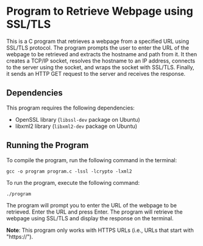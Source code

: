 # Program to Retrieve Webpage using SSL/TLS

This is a C program that retrieves a webpage from a specified URL using SSL/TLS protocol. The program prompts the user to enter the URL of the webpage to be retrieved and extracts the hostname and path from it. It then creates a TCP/IP socket, resolves the hostname to an IP address, connects to the server using the socket, and wraps the socket with SSL/TLS. Finally, it sends an HTTP GET request to the server and receives the response.

## Dependencies

This program requires the following dependencies:

- OpenSSL library (`libssl-dev` package on Ubuntu)
- libxml2 library (`libxml2-dev` package on Ubuntu)

## Running the Program

To compile the program, run the following command in the terminal:

`gcc -o program program.c -lssl -lcrypto -lxml2`

To run the program, execute the following command:

`./program`

The program will prompt you to enter the URL of the webpage to be retrieved. Enter the URL and press Enter. The program will retrieve the webpage using SSL/TLS and display the response on the terminal.

**Note**: This program only works with HTTPS URLs (i.e., URLs that start with "https://").

